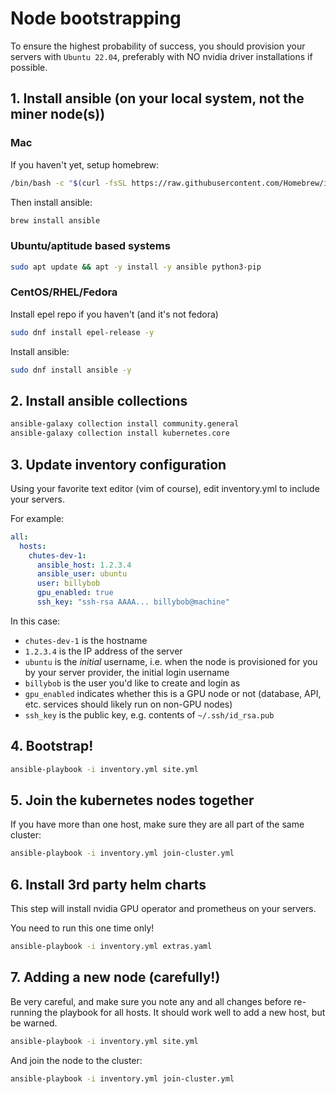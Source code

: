 # Node bootstrapping

To ensure the highest probability of success, you should provision your servers with `Ubuntu 22.04`, preferably with NO nvidia driver installations if possible.

## 1. Install ansible (on your local system, not the miner node(s))

### Mac

If you haven't yet, setup homebrew:
```bash
/bin/bash -c "$(curl -fsSL https://raw.githubusercontent.com/Homebrew/install/HEAD/install.sh)"
```

Then install ansible:
```bash
brew install ansible
```

### Ubuntu/aptitude based systems

```bash
sudo apt update && apt -y install -y ansible python3-pip
```

### CentOS/RHEL/Fedora

Install epel repo if you haven't (and it's not fedora)
```bash
sudo dnf install epel-release -y
```

Install ansible:
```bash
sudo dnf install ansible -y
```

## 2. Install ansible collections

```bash
ansible-galaxy collection install community.general
ansible-galaxy collection install kubernetes.core
```

## 3. Update inventory configuration

Using your favorite text editor (vim of course), edit inventory.yml to include your servers.

For example:
```yaml
all:
  hosts:
    chutes-dev-1:
      ansible_host: 1.2.3.4
      ansible_user: ubuntu
      user: billybob
      gpu_enabled: true
      ssh_key: "ssh-rsa AAAA... billybob@machine"
```

In this case:
- `chutes-dev-1` is the hostname
- `1.2.3.4` is the IP address of the server
- `ubuntu` is the *initial* username, i.e. when the node is provisioned for you by your server provider, the initial login username
- `billybob` is the user you'd like to create and login as
- `gpu_enabled` indicates whether this is a GPU node or not (database, API, etc. services should likely run on non-GPU nodes)
- `ssh_key` is the public key, e.g. contents of `~/.ssh/id_rsa.pub`

## 4. Bootstrap!

```bash
ansible-playbook -i inventory.yml site.yml
```

## 5. Join the kubernetes nodes together

If you have more than one host, make sure they are all part of the same cluster:
```bash
ansible-playbook -i inventory.yml join-cluster.yml
```

## 6. Install 3rd party helm charts

This step will install nvidia GPU operator and prometheus on your servers.

You need to run this one time only!
```bash
ansible-playbook -i inventory.yml extras.yaml
```

## 7. Adding a new node (carefully!)

Be very careful, and make sure you note any and all changes before re-running the playbook for all hosts.  It should work well to add a new host, but be warned.
```bash
ansible-playbook -i inventory.yml site.yml
```

And join the node to the cluster:
```bash
ansible-playbook -i inventory.yml join-cluster.yml
```
